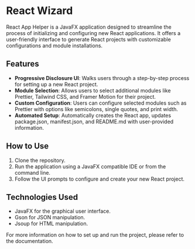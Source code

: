 # React Wizard

React App Helper is a JavaFX application designed to streamline the process of initializing and configuring new React applications. It offers a user-friendly interface to generate React projects with customizable configurations and module installations.

## Features

- **Progressive Disclosure UI**: Walks users through a step-by-step process for setting up a new React project.
- **Module Selection**: Allows users to select additional modules like Prettier, Tailwind CSS, and Framer Motion for their project.
- **Custom Configuration**: Users can configure selected modules such as Prettier with options like semicolons, single quotes, and print width.
- **Automated Setup**: Automatically creates the React app, updates package.json, manifest.json, and README.md with user-provided information.

## How to Use

1. Clone the repository.
2. Run the application using a JavaFX compatible IDE or from the command line.
3. Follow the UI prompts to configure and create your new React project.

## Technologies Used

- JavaFX for the graphical user interface.
- Gson for JSON manipulation.
- Jsoup for HTML manipulation.

For more information on how to set up and run the project, please refer to the documentation.

